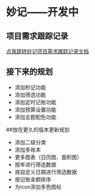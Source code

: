 # 妙记——开发中

## 项目需求跟踪记录
[点我跳转妙记项目需求跟踪记录文档](https://siu9p6v1zlb.feishu.cn/sheets/PkB9sXr2RhzY7KttdQ3cjwjXnyj?from=from_copylink)

## 接下来的规划
- 添加秒记功能
- 添加筛选功能
- 添加定时记账功能
- 添加预算设置功能
- 添加主题配色功能

##放在更久的版本更新规划
- 添加二级分类
- 添加多账本
- 更多图表（日历图、面积图）
- 按年进行筛选数据
- 按自定义日期进行筛选数据
- 按记账金额排序
- 为icon添加多色图标
